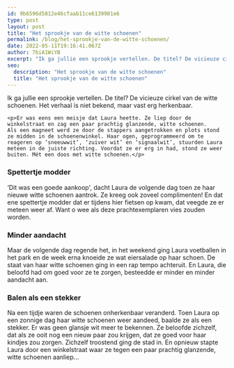 ```yaml
---
id: 9b6596d5812e46cfaab11ce6139981e6
type: post
layout: post
title: "Het sprookje van de witte schoenen"
permalink: /blog/het-sprookje-van-de-witte-schoenen/
date: 2022-05-11T19:16:41.067Z
author: 7biA1WiYB
excerpt: "Ik ga jullie een sprookje vertellen. De titel? De vicieuze cirkel van de witte schoenen. Het verhaal is niet bekend, maar vast erg herkenbaar.   "
seo:
  description: "Het sprookje van de witte schoenen"
  title: "Het sprookje van de witte schoenen"
---
```

Ik ga jullie een sprookje vertellen. De titel? De vicieuze cirkel van de witte schoenen. Het verhaal is niet bekend, maar vast erg herkenbaar.   

    <p>Er was eens een meisje dat Laura heette. Ze liep door de winkelstraat en zag een paar prachtig glanzende, witte schoenen. Als een magneet werd ze door de stappers aangetrokken en plots stond ze midden in de schoenenwinkel. Haar ogen, geprogrammeerd om te reageren op ‘sneeuwwit’, ‘zuiver wit’ en ‘signaalwit’, stuurden Laura meteen in de juiste richting. Voordat ze er erg in had, stond ze weer buiten. Mét een doos met witte schoenen.</p>
<h3>Spettertje modder</h3>
<p>‘Dit was een goede aankoop', dacht Laura de volgende dag toen ze haar nieuwe witte schoenen aantrok. Ze kreeg ook zoveel complimenten! En dat ene spettertje modder dat er tijdens hier fietsen op kwam, dat veegde ze er meteen weer af. Want o wee als deze prachtexemplaren vies zouden worden.</p>
<h3>Minder aandacht </h3>
<p>Maar de volgende dag regende het, in het weekend ging Laura voetballen in het park en de week erna knoeide ze wat eiersalade op haar schoen. De staat van haar witte schoenen ging in een rap tempo achteruit. En Laura, die beloofd had om goed voor ze te zorgen, besteedde er minder en minder aandacht aan.</p>
<h3>Balen als een stekker </h3>
<p>Na een tijdje waren de schoenen onherkenbaar veranderd. Toen Laura op een zonnige dag haar witte schoenen weer aandeed, baalde ze als een stekker. Er was geen glansje wit meer te bekennen. Ze beloofde zichzelf, dat als ze ooit nog een nieuw paar zou krijgen, dat ze goed voor haar kindjes zou zorgen. Zichzelf troostend ging de stad in. En opnieuw stapte Laura door een winkelstraat waar ze tegen een paar prachtig glanzende, witte schoenen aanliep...</p>  
